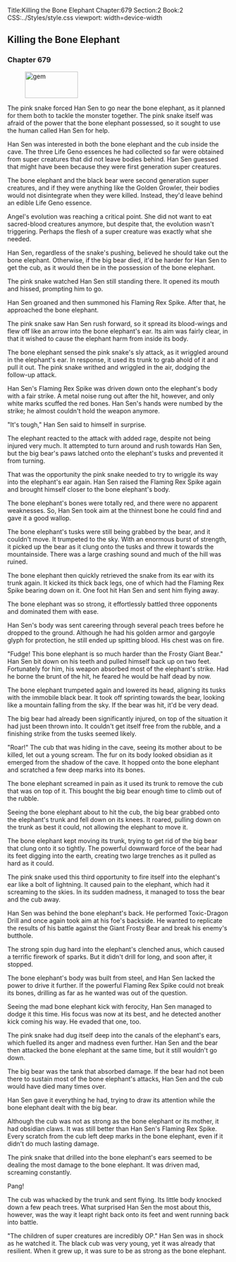 Title:Killing the Bone Elephant 
Chapter:679 
Section:2 
Book:2 
CSS:../Styles/style.css 
viewport: width=device-width
  
## Killing the Bone Elephant
### Chapter 679
  
<figure>
	<img src="../Images/gem.gif" alt="gem" id="gem" width="120" height="60" />
</figure>
  

  
The pink snake forced Han Sen to go near the bone elephant, as it planned for them both to tackle the monster together. The pink snake itself was afraid of the power that the bone elephant possessed, so it sought to use the human called Han Sen for help.

Han Sen was interested in both the bone elephant and the cub inside the cave. The three Life Geno essences he had collected so far were obtained from super creatures that did not leave bodies behind. Han Sen guessed that might have been because they were first generation super creatures.

The bone elephant and the black bear were second generation super creatures, and if they were anything like the Golden Growler, their bodies would not disintegrate when they were killed. Instead, they'd leave behind an edible Life Geno essence.

Angel's evolution was reaching a critical point. She did not want to eat sacred-blood creatures anymore, but despite that, the evolution wasn't triggering. Perhaps the flesh of a super creature was exactly what she needed.

Han Sen, regardless of the snake's pushing, believed he should take out the bone elephant. Otherwise, if the big bear died, it'd be harder for Han Sen to get the cub, as it would then be in the possession of the bone elephant.

The pink snake watched Han Sen still standing there. It opened its mouth and hissed, prompting him to go.

Han Sen groaned and then summoned his Flaming Rex Spike. After that, he approached the bone elephant.

The pink snake saw Han Sen rush forward, so it spread its blood-wings and flew off like an arrow into the bone elephant's ear. Its aim was fairly clear, in that it wished to cause the elephant harm from inside its body.

The bone elephant sensed the pink snake's sly attack, as it wriggled around in the elephant's ear. In response, it used its trunk to grab ahold of it and pull it out. The pink snake writhed and wriggled in the air, dodging the follow-up attack.

Han Sen's Flaming Rex Spike was driven down onto the elephant's body with a fair strike. A metal noise rung out after the hit, however, and only white marks scuffed the red bones. Han Sen's hands were numbed by the strike; he almost couldn't hold the weapon anymore.

"It's tough," Han Sen said to himself in surprise.

The elephant reacted to the attack with added rage, despite not being injured very much. It attempted to turn around and rush towards Han Sen, but the big bear's paws latched onto the elephant's tusks and prevented it from turning.

That was the opportunity the pink snake needed to try to wriggle its way into the elephant's ear again. Han Sen raised the Flaming Rex Spike again and brought himself closer to the bone elephant's body.

The bone elephant's bones were totally red, and there were no apparent weaknesses. So, Han Sen took aim at the thinnest bone he could find and gave it a good wallop.

The bone elephant's tusks were still being grabbed by the bear, and it couldn't move. It trumpeted to the sky. With an enormous burst of strength, it picked up the bear as it clung onto the tusks and threw it towards the mountainside. There was a large crashing sound and much of the hill was ruined.

The bone elephant then quickly retrieved the snake from its ear with its trunk again. It kicked its thick back legs, one of which had the Flaming Rex Spike bearing down on it. One foot hit Han Sen and sent him flying away.

The bone elephant was so strong, it effortlessly battled three opponents and dominated them with ease.

Han Sen's body was sent careering through several peach trees before he dropped to the ground. Although he had his golden armor and gargoyle glyph for protection, he still ended up spitting blood. His chest was on fire.

"Fudge! This bone elephant is so much harder than the Frosty Giant Bear." Han Sen bit down on his teeth and pulled himself back up on two feet. Fortunately for him, his weapon absorbed most of the elephant's strike. Had he borne the brunt of the hit, he feared he would be half dead by now.

The bone elephant trumpeted again and lowered its head, aligning its tusks with the immobile black bear. It took off sprinting towards the bear, looking like a mountain falling from the sky. If the bear was hit, it'd be very dead.

The big bear had already been significantly injured, on top of the situation it had just been thrown into. It couldn't get itself free from the rubble, and a finishing strike from the tusks seemed likely.

"Roar!" The cub that was hiding in the cave, seeing its mother about to be killed, let out a young scream. The fur on its body looked obsidian as it emerged from the shadow of the cave. It hopped onto the bone elephant and scratched a few deep marks into its bones.

The bone elephant screamed in pain as it used its trunk to remove the cub that was on top of it. This bought the big bear enough time to climb out of the rubble.

Seeing the bone elephant about to hit the cub, the big bear grabbed onto the elephant's trunk and fell down on its knees. It roared, pulling down on the trunk as best it could, not allowing the elephant to move it.

The bone elephant kept moving its trunk, trying to get rid of the big bear that clung onto it so tightly. The powerful downward force of the bear had its feet digging into the earth, creating two large trenches as it pulled as hard as it could.

The pink snake used this third opportunity to fire itself into the elephant's ear like a bolt of lightning. It caused pain to the elephant, which had it screaming to the skies. In its sudden madness, it managed to toss the bear and the cub away.

Han Sen was behind the bone elephant's back. He performed Toxic-Dragon Drill and once again took aim at his foe's backside. He wanted to replicate the results of his battle against the Giant Frosty Bear and break his enemy's butthole.

The strong spin dug hard into the elephant's clenched anus, which caused a terrific firework of sparks. But it didn't drill for long, and soon after, it stopped.

The bone elephant's body was built from steel, and Han Sen lacked the power to drive it further. If the powerful Flaming Rex Spike could not break its bones, drilling as far as he wanted was out of the question.

Seeing the mad bone elephant kick with ferocity, Han Sen managed to dodge it this time. His focus was now at its best, and he detected another kick coming his way. He evaded that one, too.

The pink snake had dug itself deep into the canals of the elephant's ears, which fuelled its anger and madness even further. Han Sen and the bear then attacked the bone elephant at the same time, but it still wouldn't go down.

The big bear was the tank that absorbed damage. If the bear had not been there to sustain most of the bone elephant's attacks, Han Sen and the cub would have died many times over.

Han Sen gave it everything he had, trying to draw its attention while the bone elephant dealt with the big bear.

Although the cub was not as strong as the bone elephant or its mother, it had obsidian claws. It was still better than Han Sen's Flaming Rex Spike. Every scratch from the cub left deep marks in the bone elephant, even if it didn't do much lasting damage.

The pink snake that drilled into the bone elephant's ears seemed to be dealing the most damage to the bone elephant. It was driven mad, screaming constantly.

Pang!

The cub was whacked by the trunk and sent flying. Its little body knocked down a few peach trees. What surprised Han Sen the most about this, however, was the way it leapt right back onto its feet and went running back into battle.

"The children of super creatures are incredibly OP." Han Sen was in shock as he watched it. The black cub was very young, yet it was already that resilient. When it grew up, it was sure to be as strong as the bone elephant.